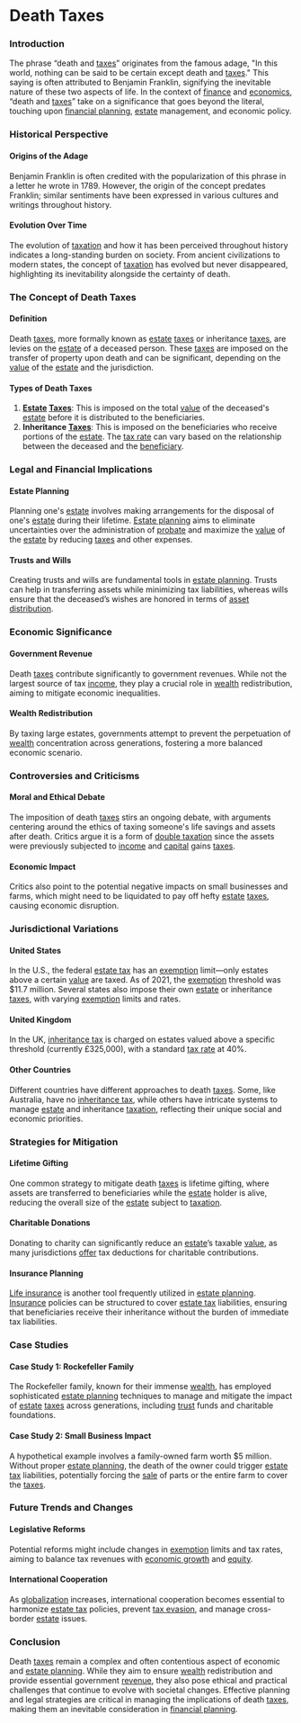 # Death Taxes

### Introduction
The phrase “death and [taxes](../t/taxes.md)” originates from the famous adage, "In this world, nothing can be said to be certain except death and [taxes](../t/taxes.md)." This saying is often attributed to Benjamin Franklin, signifying the inevitable nature of these two aspects of life. In the context of [finance](../f/finance.md) and [economics](../e/economics.md), “death and [taxes](../t/taxes.md)” take on a significance that goes beyond the literal, touching upon [financial planning](../f/financial_planning.md), [estate](../e/estate.md) management, and economic policy.

### Historical Perspective
#### Origins of the Adage
Benjamin Franklin is often credited with the popularization of this phrase in a letter he wrote in 1789. However, the origin of the concept predates Franklin; similar sentiments have been expressed in various cultures and writings throughout history.

#### Evolution Over Time
The evolution of [taxation](../t/taxation.md) and how it has been perceived throughout history indicates a long-standing burden on society. From ancient civilizations to modern states, the concept of [taxation](../t/taxation.md) has evolved but never disappeared, highlighting its inevitability alongside the certainty of death.

### The Concept of Death Taxes
#### Definition
Death [taxes](../t/taxes.md), more formally known as [estate](../e/estate.md) [taxes](../t/taxes.md) or inheritance [taxes](../t/taxes.md), are levies on the [estate](../e/estate.md) of a deceased person. These [taxes](../t/taxes.md) are imposed on the transfer of property upon death and can be significant, depending on the [value](../v/value.md) of the [estate](../e/estate.md) and the jurisdiction.

#### Types of Death Taxes
1. **[Estate](../e/estate.md) [Taxes](../t/taxes.md)**: This is imposed on the total [value](../v/value.md) of the deceased's [estate](../e/estate.md) before it is distributed to the beneficiaries.
2. **Inheritance [Taxes](../t/taxes.md)**: This is imposed on the beneficiaries who receive portions of the [estate](../e/estate.md). The [tax rate](../t/tax_rate.md) can vary based on the relationship between the deceased and the [beneficiary](../b/beneficiary.md).

### Legal and Financial Implications
#### Estate Planning
Planning one's [estate](../e/estate.md) involves making arrangements for the disposal of one's [estate](../e/estate.md) during their lifetime. [Estate planning](../e/estate_planning.md) aims to eliminate uncertainties over the administration of [probate](../p/probate.md) and maximize the [value](../v/value.md) of the [estate](../e/estate.md) by reducing [taxes](../t/taxes.md) and other expenses.

#### Trusts and Wills
Creating trusts and wills are fundamental tools in [estate planning](../e/estate_planning.md). Trusts can help in transferring assets while minimizing tax liabilities, whereas wills ensure that the deceased’s wishes are honored in terms of [asset](../a/asset.md) [distribution](../d/distribution.md).

### Economic Significance
#### Government Revenue
Death [taxes](../t/taxes.md) contribute significantly to government revenues. While not the largest source of tax [income](../i/income.md), they play a crucial role in [wealth](../w/wealth.md) redistribution, aiming to mitigate economic inequalities.

#### Wealth Redistribution
By taxing large estates, governments attempt to prevent the perpetuation of [wealth](../w/wealth.md) concentration across generations, fostering a more balanced economic scenario.

### Controversies and Criticisms
#### Moral and Ethical Debate
The imposition of death [taxes](../t/taxes.md) stirs an ongoing debate, with arguments centering around the ethics of taxing someone's life savings and assets after death. Critics argue it is a form of [double taxation](../d/double_taxation.md) since the assets were previously subjected to [income](../i/income.md) and [capital](../c/capital.md) gains [taxes](../t/taxes.md).

#### Economic Impact
Critics also point to the potential negative impacts on small businesses and farms, which might need to be liquidated to pay off hefty [estate](../e/estate.md) [taxes](../t/taxes.md), causing economic disruption.

### Jurisdictional Variations
#### United States
In the U.S., the federal [estate tax](../e/estate_tax.md) has an [exemption](../e/exemption.md) limit—only estates above a certain [value](../v/value.md) are taxed. As of 2021, the [exemption](../e/exemption.md) threshold was $11.7 million. Several states also impose their own [estate](../e/estate.md) or inheritance [taxes](../t/taxes.md), with varying [exemption](../e/exemption.md) limits and rates.

#### United Kingdom
In the UK, [inheritance tax](../i/inheritance_tax.md) is charged on estates valued above a specific threshold (currently £325,000), with a standard [tax rate](../t/tax_rate.md) at 40%.

#### Other Countries
Different countries have different approaches to death [taxes](../t/taxes.md). Some, like Australia, have no [inheritance tax](../i/inheritance_tax.md), while others have intricate systems to manage [estate](../e/estate.md) and inheritance [taxation](../t/taxation.md), reflecting their unique social and economic priorities.

### Strategies for Mitigation
#### Lifetime Gifting
One common strategy to mitigate death [taxes](../t/taxes.md) is lifetime gifting, where assets are transferred to beneficiaries while the [estate](../e/estate.md) holder is alive, reducing the overall size of the [estate](../e/estate.md) subject to [taxation](../t/taxation.md).

#### Charitable Donations
Donating to charity can significantly reduce an [estate](../e/estate.md)’s taxable [value](../v/value.md), as many jurisdictions [offer](../o/offer.md) tax deductions for charitable contributions.

#### Insurance Planning
[Life insurance](../l/life_insurance.md) is another tool frequently utilized in [estate planning](../e/estate_planning.md). [Insurance](../i/insurance.md) policies can be structured to cover [estate tax](../e/estate_tax.md) liabilities, ensuring that beneficiaries receive their inheritance without the burden of immediate tax liabilities.

### Case Studies
#### Case Study 1: Rockefeller Family
The Rockefeller family, known for their immense [wealth](../w/wealth.md), has employed sophisticated [estate planning](../e/estate_planning.md) techniques to manage and mitigate the impact of [estate](../e/estate.md) [taxes](../t/taxes.md) across generations, including [trust](../t/trust.md) funds and charitable foundations.

#### Case Study 2: Small Business Impact
A hypothetical example involves a family-owned farm worth $5 million. Without proper [estate planning](../e/estate_planning.md), the death of the owner could trigger [estate tax](../e/estate_tax.md) liabilities, potentially forcing the [sale](../s/sale.md) of parts or the entire farm to cover the [taxes](../t/taxes.md).

### Future Trends and Changes
#### Legislative Reforms
Potential reforms might include changes in [exemption](../e/exemption.md) limits and tax rates, aiming to balance tax revenues with [economic growth](../e/economic_growth.md) and [equity](../e/equity.md).

#### International Cooperation
As [globalization](../g/globalization.md) increases, international cooperation becomes essential to harmonize [estate tax](../e/estate_tax.md) policies, prevent [tax evasion](../t/tax_evasion.md), and manage cross-border [estate](../e/estate.md) issues.

### Conclusion
Death [taxes](../t/taxes.md) remain a complex and often contentious aspect of economic and [estate planning](../e/estate_planning.md). While they aim to ensure [wealth](../w/wealth.md) redistribution and provide essential government [revenue](../r/revenue.md), they also pose ethical and practical challenges that continue to evolve with societal changes. Effective planning and legal strategies are critical in managing the implications of death [taxes](../t/taxes.md), making them an inevitable consideration in [financial planning](../f/financial_planning.md).